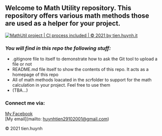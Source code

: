 ## Welcome to Math Utility repository. This repository offers various math methods those are used as a helper for your project.

[![MathUtil project | CI process included | © 2021 by tien.huynh.it](https://github.com/huynhtien-it/math-util/actions/workflows/mathutil-ci-actions.yml/badge.svg)](https://github.com/huynhtien-it/math-util/actions/workflows/mathutil-ci-actions.yml)

### *_You will find in this repo the following stuff:_*
* .gitignore file to itself to demonstrate how to ask the Git tool to upload a file or not
* README.md file itself to show the contents of this repo. It acts as a homepage of this repo
* All of math methods loacated in  the *scr*folder to support for the math calculation in your project. Feel free to use them
* (TBA...)

### Connect me via:
[My Facebook](https://www.facebook.com/tien.huynhlethuy.it/)  
[My email](mailto: huynhtien29102001@gmail.com)

© 2021 tien.huynh 

